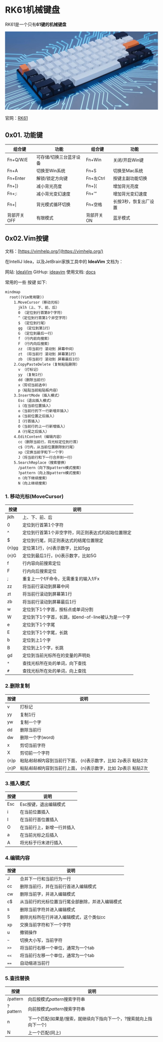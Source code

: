 # RK61机械键盘

RK61是一个只有**61键的机械键盘**

![rk61-经Qwen3美化处理](./_assets/rk61.jpg)

官网：[RK61](https://www.rkgaming.com/product/11/)

## 0x01. 功能键

|组合键|功能|组合键|功能|
|---|---|---|---|
|Fn+Q/W/E|可存储/切换三台蓝牙设备|Fn+Win|关闭/开启Win键|
|Fn+A|切换至Win系统|Fn+S|切换至Mac系统|
|Fn+Enter|解锁/锁定方向键|Fn+左Ctrl|按键主副功能切换|
|Fn+]}|减小背光亮度|Fn+[{|增加背光亮度|
|Fn+;:|减小背光变幻速度|Fn+‘“|增加背光变幻速度|
|Fn+&#124;|背光模式循环切换|Fn+空格|长按3秒，恢复出厂设置|
|背部开关OFF|有限模式|背部开关ON|蓝牙模式|

## 0x02.Vim按键
文档：[https://vimhelp.org/](https://vimhelp.org/)

在IntelliJ Idea，以及JetBrain家族工具中的 **IdeaVim** 文档为：

网站: [IdeaVim](https://lp.jetbrains.com/ideavim/)
GitHup: [ideavim](https://github.com/JetBrains/ideavim)
使用文档: [docs](https://github.com/JetBrains/ideavim/wiki/)

常用的一些 按键 如下:

```mermaid
mindmap
  root((Vim常用键))
    1.MoveCursor（移动光标）
      jklh（上、下、前、后）
      0 （定位到行首第0个字符）
      ^（定位到行首第1个非空字符）
	  $ （定位到行尾）
	  gg （定位到第1行）
	  G （定位到最后一行）
	  f （行内前向搜索）
	  F （行内向后搜索）
	  zz （将当前行 滚动到 屏幕中间）
	  zt （将当前行 滚动到 屏幕第1行）
	  zb （将当前行 滚动到 屏幕最后1行）
    2.CopyPasteDelete（复制粘贴删除）
      v （打标记）
      yy （复制1行）
      dd（删除当前行）
      x（剪切当前选中）
      p（粘贴当前粘贴板内容）
    3.InsertMode（插入模式）
      Esc（退出插入模式）
      i（在当前位置插入）
      o（当前行的下一行新增并插入）
	  a（当前位置之后插入）
	  I（行首插入）
	  O（当前行的上一行新增插入）
	  A（行尾之后插入）
	4.EditContent（编辑内容）
	  cc（删除当前行，将光标定位到行首）
	  c$（行内，从当前位置删除到行尾）
	  xp（交换当前字和下一个字）
	  J（将当前行和下一行合并到一行）
	5.SearchReplace（搜索替换） 
	  /pattern（向下按pattern模式搜索）
	  ?pattern（向上按pattern模式搜索）
	  n（向下继续搜索）
	  N（向上继续搜索）
```

### 1. 移动光标(MoveCursor)
|按键|说明|
|---|---|
|jklh|上、下、前、后|
|0|定位到行首第1个字符|
|^|定位到行首第1个非空字符，同正则表达式的起始位置限定|
|$|定位到行尾，同正则表达式的结尾位置限定|
|{n}gg|定位第1行，{n}表示数字，比如5gg|
|{n}G|定位到最后1行，{n}表示数字，比如5G|
|f|行内容向前搜索定位|
|F|行内向后搜索定位|
|;|重复上一个f/F命令，无需重复的输入f/Fx
|zz|将当前行滚动到屏幕中间|
|zt|将当前行滚动到屏幕第1行|
|zb|将当前行滚动到屏幕最后1行|
|w|定位到下1个字首，按标点或单词分割|
|W|定位到下1个字首，长跳，如end-of-line被认为是一个字|
|e|定位到下1个字尾|
|E|定位到下1个字尾，长跳|
|b|定位到上1个字|
|B|定位到上1个字，长跳|
|gd|定位到当前光标所在的变量的声明处|
|`*`|查找光标所在处的单词，向下查找|
|`#`| 查找光标所在处的单词，向上查找|

### 2.删除复制
|按键|说明|
|---|---|
|v|打标记|
|yy|复制1行|
|yw|复制一个字|
|dd|删除当前行|
|dw|删除一个字(word)|
|x|剪切当前字符|
|X|剪切前一个字符|
|{n}p|粘贴*粘贴板*内容到当前行下面， {n}表示数字，比如 2p表示 粘贴2次|
|{n}P|粘贴*粘贴板*内容到当前行上面， {n}表示数字，比如 2p表示 粘贴2次|

### 3.插入模式
|按键|说明|
|---|---|
|Esc|Esc按键，退出编辑模式|
|i|在当前位置插入|
|I|在当前行首位置插入|
|O|在当前行上，新增一行并插入|
|a|在当前光标之后插入|
|A|将光标于行末进行插入|
### 4.编辑内容
|按键|说明|
|---|---|
|J|合并下一行和当前行为一行|
|cc|删除当前行，并在当前行首进入编辑模式|
|cw|删除当前字，并进入编辑模式|
|c$|从当前行的光标位置当行尾全部删除，并进入编辑模式|
|s|删除当前字符并进入编辑模式|
|S|删除光标所在行并进入编辑模式，这个类似cc|
|xp|交换当前字符和下一个字符|
|u|撤销操作|
|`~`|切换大小写，当前字符|
|`>>`|将当前行右移一个单位，通常为一个tab|
|`<<`|将当前行左移一个单位，通常为一个tab|
|`==`|自动缩进当前行|

### 5.查找替换
|按键|说明|
|---|---|
|/pattern|向后按模式*pattern*搜索字符串|
|?pattern|向前按模式*pattern*搜索字符串|
|n|下一个匹配(如果是/搜索，就继续向下指向下一个，?搜索就向上指向下一个)|
|N|上一个匹配(同上)|

<script>
  mermaid.run()
</script>
